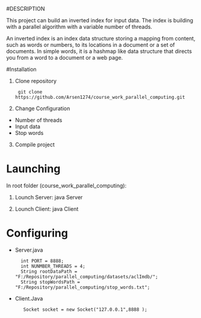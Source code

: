 #DESCRIPTION

This project can build an inverted index for input data. The index is building with a parallel algorithm with a variable number of threads.

An inverted index is an index data structure storing a mapping from content, such as words or numbers, to its locations in a document or a set of documents. In simple words, it is a hashmap like data structure that directs you from a word to a document or a web page.

#Installation

1. Clone repository

        git clone https://github.com/Arsen1274/course_work_parallel_computing.git

2. Change Configuration
 - Number of threads
 - Input data 
 - Stop words
 
3. Compile project

# Launching

In root folder (course_work_parallel_computing):

1) Lounch Server: 
java Server

2) Lounch Client: 
java Client 

# Configuring
 
 - Server.java
 
 
         int PORT = 8888;
         int NUNMBER_THREADS = 4;
         String rootDataPath = "F:/Repository/parallel_computing/datasets/aclImdb/";
         String stopWordsPath = "F:/Repository/parallel_computing/stop_words.txt";
 
         
         
- Client.Java

         Socket socket = new Socket("127.0.0.1",8888 );